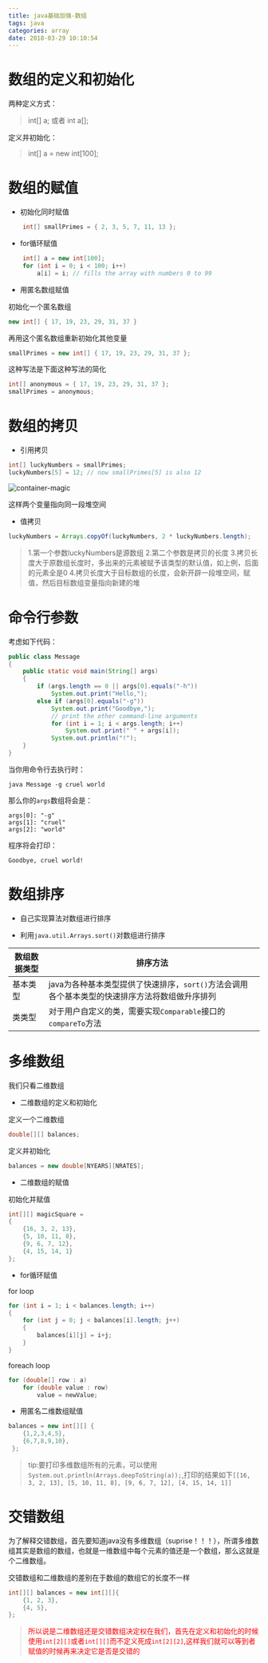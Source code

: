 ```yaml
---
title: java基础加强-数组
tags: java
categories: array
date: 2018-03-29 10:10:54
---
```



# 数组的定义和初始化

两种定义方式：
>int[] a;
或者
int a[];

定义并初始化：
>int[] a = new int[100];

# 数组的赋值

* 初始化同时赋值

``` java
    int[] smallPrimes = { 2, 3, 5, 7, 11, 13 };
```

* for循环赋值

``` java
    int[] a = new int[100];
    for (int i = 0; i < 100; i++)
        a[i] = i; // fills the array with numbers 0 to 99
```

* 用匿名数组赋值

初始化一个匿名数组
``` java
new int[] { 17, 19, 23, 29, 31, 37 }
```

再用这个匿名数组重新初始化其他变量
``` java
smallPrimes = new int[] { 17, 19, 23, 29, 31, 37 };
```

这种写法是下面这种写法的简化
``` java
int[] anonymous = { 17, 19, 23, 29, 31, 37 };
smallPrimes = anonymous;
```

# 数组的拷贝

* 引用拷贝

``` java
int[] luckyNumbers = smallPrimes;
luckyNumbers[5] = 12; // now smallPrimes[5] is also 12
```
<div align="left">
    <img src="/images/java基础加强-数组/拷贝数组变量.png" alt="container-magic"/>
</div>

这样两个变量指向同一段堆空间

* 值拷贝

``` java
luckyNumbers = Arrays.copyOf(luckyNumbers, 2 * luckyNumbers.length);
```
>1.第一个参数luckyNumbers是源数组
2.第二个参数是拷贝的长度
3.拷贝长度大于原数组长度时，多出来的元素被赋予该类型的默认值，如上例，后面的元素全是0
4.拷贝长度大于目标数组的长度，会新开辟一段堆空间，赋值，然后目标数组变量指向新建的堆

# 命令行参数

考虑如下代码：
``` java
public class Message
{
    public static void main(String[] args)
    {
        if (args.length == 0 || args[0].equals("-h"))
            System.out.print("Hello,");
        else if (args[0].equals("-g"))
            System.out.print("Goodbye,");
            // print the other command-line arguments
            for (int i = 1; i < args.length; i++)
                System.out.print(" " + args[i]);
            System.out.println("!");
    }
}
```

当你用命令行去执行时：
``` 
java Message -g cruel world
```

那么你的`args`数组将会是：
```
args[0]: "-g"
args[1]: "cruel"
args[2]: "world"
```

程序将会打印：
```
Goodbye, cruel world!
```

# 数组排序

* 自己实现算法对数组进行排序

* 利用`java.util.Arrays.sort()`对数组进行排序

数组数据类型 | 排序方法
---| ---
基本类型 | java为各种基本类型提供了快速排序，`sort()`方法会调用各个基本类型的快速排序方法将数组做升序排列
类类型 | 对于用户自定义的类，需要实现`Comparable`接口的`compareTo`方法

# 多维数组

我们只看二维数组

* 二维数组的定义和初始化

定义一个二维数组

``` java
double[][] balances;
```

定义并初始化

``` java
balances = new double[NYEARS][NRATES];
```

* 二维数组的赋值

初始化并赋值

``` java
int[][] magicSquare =
{
    {16, 3, 2, 13},
    {5, 10, 11, 8},
    {9, 6, 7, 12},
    {4, 15, 14, 1}
};
```

* for循环赋值

for loop
``` java
for (int i = 1; i < balances.length; i++)
{
    for (int j = 0; j < balances[i].length; j++)
    {
        balances[i][j] = i+j;
    }
}
```

foreach loop
``` java
for (double[] row : a)
    for (double value : row)
        value = newValue;
```

* 用匿名二维数组赋值

``` java
balances = new int[][] { 
    {1,2,3,4,5},
    {6,7,8,9,10},
 };
```

> tip:要打印多维数组所有的元素，可以使用`System.out.println(Arrays.deepToString(a));`,打印的结果如下`[[16, 3, 2, 13], [5, 10, 11, 8], [9, 6, 7, 12], [4, 15, 14, 1]]`

# 交错数组

为了解释交错数组，首先要知道java没有多维数组（suprise！！！），所谓多维数组其实是数组的数组，也就是一维数组中每个元素的值还是一个数组，那么这就是个二维数组。

交错数组和二维数组的差别在于数组的数组它的长度不一样

``` java
int[][] balances = new int[][]{
    {1, 2, 3},
    {4, 5},
};
```

><font color=red>所以说是二维数组还是交错数组决定权在我们，首先在定义和初始化的时候使用`int[2][]`或者`int[][]`而不定义死成`int[2][2]`,这样我们就可以等到者赋值的时候再来决定它是否是交错的</font>
